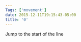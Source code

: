```yaml
---
Tags: ['movement']
date: 2015-12-11T19:15:43-05:00
title: '0'
---
```


 Jump to the start of the line

